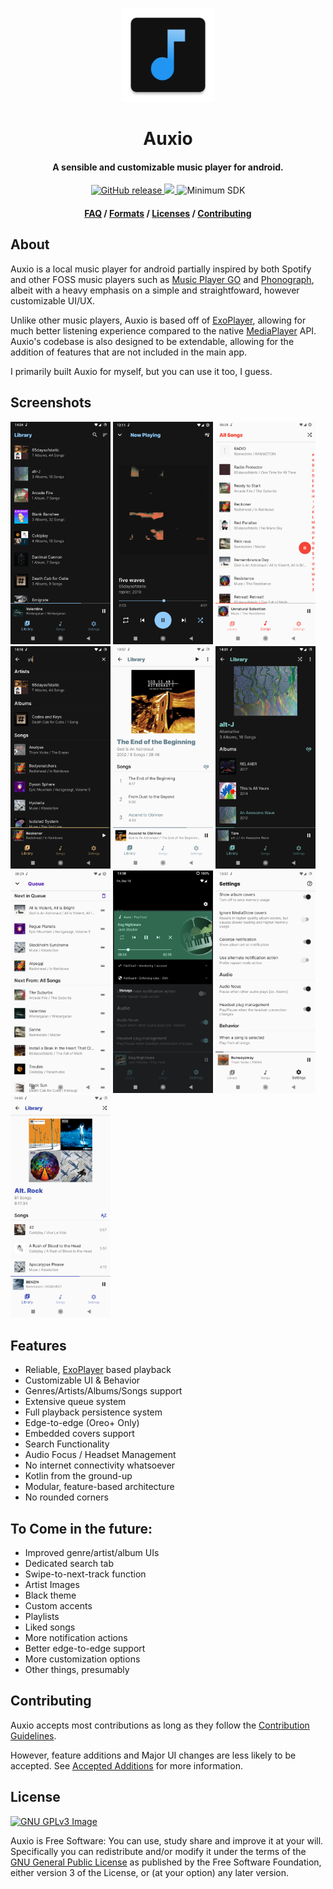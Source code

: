 <p align="center"><img src="assets/ic_auxio.png" width="150"></p>
<h1 align="center"><b>Auxio</b></h1>
<h4 align="center">A sensible and customizable music player for android.</h4>
<p align="center">
    <a href="https://github.com/oxygencobalt/Auxio/releases">
        <img alt="GitHub release" src="https://img.shields.io/static/v1?label=Tag&message=v1.1.0&color=0D5AF5">
    </a>
    <a href="https://www.gnu.org/licenses/gpl-3.0"> 
        <img src="https://img.shields.io/badge/License-GPL%20v3-blue.svg">
    </a>
    <img alt="Minimum SDK" src="https://img.shields.io/badge/API-21%2B-32B5ED">
</p>
<h4 align="center"><a href="/info/FAQ.md">FAQ</a> / <a href="/info/FORMATS.md">Formats</a> / <a href="/info/LICENSES.md">Licenses</a> / <a href="/.github/CONTRIBUTING.md">Contributing</a></h4>

## About

Auxio is a local music player for android partially inspired by both Spotify and other FOSS music players such as [Music Player GO](https://github.com/enricocid/Music-Player-GO) and [Phonograph](https://github.com/kabouzeid/Phonograph), albeit with a heavy emphasis on a simple and straightfoward, however customizable UI/UX.

Unlike other music players, Auxio is based off of [ExoPlayer](https://exoplayer.dev/), allowing for much better listening experience compared to the native [MediaPlayer](https://developer.android.com/guide/topics/media/mediaplayer) API. Auxio's codebase is also designed to be extendable, allowing for the addition of features that are not included in the main app.

I primarily built Auxio for myself, but you can use it too, I guess.

## Screenshots

[<img src="assets/shot_library_port.png" width=160>](assets/shot_library_port.png)
[<img src="assets/shot_playback_port.png" width=160>](assets/shot_playback_port.png)
[<img src="assets/shot_songs_port.png" width=160>](assets/shot_songs_port.png)
[<img src="assets/shot_search_port.png" width=160>](assets/shot_search_port.png)
[<img src="assets/shot_album_port.png" width=160>](assets/shot_album_port.png)
[<img src="assets/shot_artist_port.png" width=160>](assets/shot_artist_port.png)
[<img src="assets/shot_queue_port.png" width=160>](assets/shot_queue_port.png)
[<img src="assets/shot_notif.png" width=160>](assets/shot_notif.png)
[<img src="assets/shot_settings_port.png" width=160>](assets/shot_settings_port.png)
[<img src="assets/shot_genre_port.png" width=160>](assets/shot_genre_port.png)

## Features

- Reliable, [ExoPlayer](https://exoplayer.dev/) based playback
- Customizable UI & Behavior
- Genres/Artists/Albums/Songs support
- Extensive queue system
- Full playback persistence system
- Edge-to-edge (Oreo+ Only)
- Embedded covers support
- Search Functionality
- Audio Focus / Headset Management
- No internet connectivity whatsoever
- Kotlin from the ground-up
- Modular, feature-based architecture
- No rounded corners

## To Come in the future:

- Improved genre/artist/album UIs
- Dedicated search tab
- Swipe-to-next-track function
- Artist Images
- Black theme
- Custom accents
- Playlists
- Liked songs
- More notification actions
- Better edge-to-edge support
- More customization options
- Other things, presumably

## Contributing

Auxio accepts most contributions as long as they follow the [Contribution Guidelines](/.github/CONTRIBUTING.md).

However, feature additions and Major UI changes are less likely to be accepted. See [Accepted Additions](/info/ADDITIONS.md) for more information.

## License

[![GNU GPLv3 Image](https://www.gnu.org/graphics/gplv3-127x51.png)](http://www.gnu.org/licenses/gpl-3.0.en.html)  

Auxio is Free Software: You can use, study share and improve it at your
will. Specifically you can redistribute and/or modify it under the terms of the
[GNU General Public License](https://www.gnu.org/licenses/gpl.html) as
published by the Free Software Foundation, either version 3 of the License, or
(at your option) any later version.  